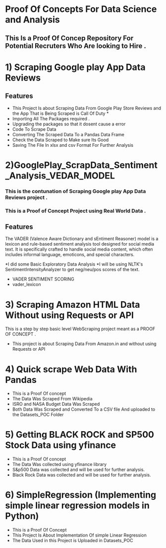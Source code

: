 # Proof Of Concepts For Data Science and Analysis

## This Is a Proof Of Concep Repository For Potential Recruters Who Are looking to Hire .

# 1) Scraping Google play App Data Reviews
## Features
- This Project Is about Scraping Data From Google Play Store Reviews and the App That is Being Scraped is Call Of Duty *
- Importing All The Packages required .
- Upgrading the packages so that it dosent cause a error
- Code To Scrape Data
- Converting The Scraped Data To a Pandas Data Frame
- Check the  Data Scraped to Make sure Its Good
- Saving The File In xlsx and csv Format For Further Analysis

# 2)GooglePlay_ScrapData_Sentiment_Analysis_VEDAR_MODEL
### This is the contunation of Scraping Google play App Data Reviews project .
### This is a Proof of Concept Project using Real World Data .  
## Features
The VADER (Valence Aware Dictionary and sEntiment Reasoner) model is a lexicon and rule-based sentiment analysis tool designed for social media text.
It is specifically crafted to handle social media content, which often includes informal language, emoticons, and special characters.

*I did some Basic Exploratory Data Analysis
*I will be using NLTK's SentimentIntensityAnalyzer to get neg/neu/pos scores of the text.
* VADER SENTIMENT SCORING
* vader_lexicon

# 3) Scraping Amazon HTML Data Without using Requests or API

This is a step by step basic level WebScraping project meant as a PROOF OF CONCEPT .
* This project is about Scraping Data From Amazon.in and without using Requests or API 

# 4) Quick scrape Web Data With Pandas 

* This is a Proof Of concept
* The Data Was Scraped From Wikipedia 
* ISRO and NASA Budget Data Was Scraped
* Both Data Was Scraped and Converted To a CSV file And uploaded to the Datasets_POC Folder

# 5) Getting BLACK ROCK and SP500 Stock Data using yfinance 
* This is a Proof Of concept
* The Data Was collected using yfinance library
* S&p500 Data was collected and will be used for further analysis.
* Black Rock Data was collected and will be used for further analysis.

# 6) SimpleRegression (Implementing simple linear regression models in Python)
* This is a Proof Of Concept
* This Project Is About Implementation Of simple Linear Regression 
* The Data Used in this Project is Uploaded in Datasets_POC








